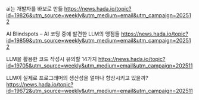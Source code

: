 ai는 개발자를 바보로 만듦
https://news.hada.io/topic?id=19826&utm_source=weekly&utm_medium=email&utm_campaign=202512

AI Blindspots – AI 코딩 중에 발견한 LLM의 맹점들
https://news.hada.io/topic?id=19859&utm_source=weekly&utm_medium=email&utm_campaign=202512

LLM을 활용한 코드 작성시 유의할 14가지
https://news.hada.io/topic?id=19705&utm_source=weekly&utm_medium=email&utm_campaign=202511

LLM이 실제로 프로그래머의 생산성을 얼마나 향상시키고 있을까?
https://news.hada.io/topic?id=19672&utm_source=weekly&utm_medium=email&utm_campaign=202511